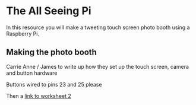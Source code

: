 # The All Seeing Pi

In this resource you will make a tweeting touch screen photo booth using a Raspberry Pi.

## Making the photo booth

Carrie Anne / James to write up how they set up the touch screen, camera and button hardware

Buttons wired to pins 23 and 25 please

Then a [link to worksheet 2](worksheet2.md)

